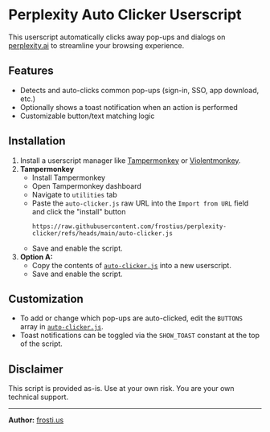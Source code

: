 # Perplexity Auto Clicker Userscript

This userscript automatically clicks away pop-ups and dialogs on [perplexity.ai](https://www.perplexity.ai/) to streamline your browsing experience.

## Features

- Detects and auto-clicks common pop-ups (sign-in, SSO, app download, etc.)
- Optionally shows a toast notification when an action is performed
- Customizable button/text matching logic

## Installation

1. Install a userscript manager like [Tampermonkey](https://www.tampermonkey.net/) or [Violentmonkey](https://violentmonkey.github.io/).
3. **Tampermonkey**  
   - Install Tampermonkey
   - Open Tampermonkey dashboard
   - Navigate to `utilities` tab
   - Paste the `auto-clicker.js` raw URL into the `Import from URL` field and click the "install" button
     ```
     https://raw.githubusercontent.com/frostius/perplexity-clicker/refs/heads/main/auto-clicker.js
     ```
   - Save and enable the script.
2. **Option A:**  
   - Copy the contents of [`auto-clicker.js`]([auto-clicker.js](https://raw.githubusercontent.com/frostius/perplexity-clicker/refs/heads/main/auto-clicker.js)) into a new userscript.
   - Save and enable the script.


## Customization

- To add or change which pop-ups are auto-clicked, edit the `BUTTONS` array in [`auto-clicker.js`](auto-clicker.js).
- Toast notifications can be toggled via the `SHOW_TOAST` constant at the top of the script.

## Disclaimer

This script is provided as-is. Use at your own risk.  You are your own technical support.

---

**Author:** [frosti.us](https://frosti.us/)